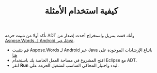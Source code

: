 ﻿---
title: كيفية استخدام الأمثلة
second_title: Aspose.Words ل Java
articleTitle: كيفية استخدام الأمثلة
linktitle: كيفية استخدام الأمثلة
description: "كيفية تشغيل Aspose.Words ل Android عبر Java أمثلة."
type: docs
weight: 70
url: /ar/java/how-to-use-the-examples/
timestamp: 2024-01-27-14-07-04
---

تأكد أولا من تثبيت حزمة ADT وأنك قمت بتنزيل واستخراج أحدث إصدار من [Aspose.Words ل Android عبر Java](https://releases.aspose.com/words/androidjava/).

- قم بتثبيت Aspose.Words لـ Android عبر Java باتباع الإرشادات الموجودة على [هنا](/words/java/installation/)
- افتح المشروع في مساحة العمل الخاصة بك باستخدام Eclipse مع ADT.
- انقر **Run** لبدء واختيار المحاكي المناسب لتشغيل الحزمة على.
